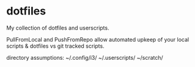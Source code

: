 # dotfiles

My collection of dotfiles and userscripts.

PullFromLocal and PushFromRepo allow automated upkeep of your local scripts & dotfiles vs git tracked scripts.

directory assumptions:
~/.config/i3/
~/.userscripts/
~/scratch/
